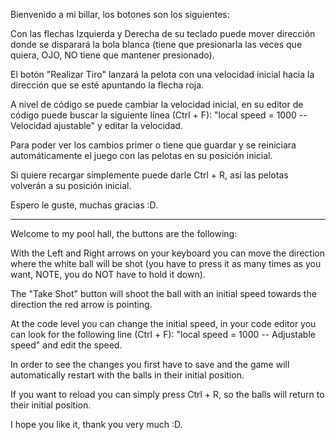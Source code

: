 Bienvenido a mi billar, los botones son los siguientes:

Con las flechas Izquierda y Derecha de su teclado puede mover dirección donde se disparará la bola blanca (tiene que presionarla las veces que quiera, OJO, NO tiene que mantener presionado).

El botón "Realizar Tiro" lanzará la pelota con una velocidad inicial hacia la dirección que se esté apuntando la flecha roja.

A nivel de código se puede cambiar la velocidad inicial, en su editor de código puede buscar la siguiente línea (Ctrl + F): "local speed = 1000  -- Velocidad ajustable" y editar la velocidad.

Para poder ver los cambios primer o tiene que guardar y se reiniciara automáticamente el juego con las pelotas en su posición inicial.

Si quiere recargar simplemente puede darle Ctrl + R, así las pelotas volverán a su posición inicial.

Espero le guste, muchas gracias :D.


------------------------------------------------------------------------------------------------------------------------------------------------------------------------------------------------------------

Welcome to my pool hall, the buttons are the following:

With the Left and Right arrows on your keyboard you can move the direction where the white ball will be shot (you have to press it as many times as you want, NOTE, you do NOT have to hold it down).

The "Take Shot" button will shoot the ball with an initial speed towards the direction the red arrow is pointing.

At the code level you can change the initial speed, in your code editor you can look for the following line (Ctrl + F): "local speed = 1000 -- Adjustable speed" and edit the speed.

In order to see the changes you first have to save and the game will automatically restart with the balls in their initial position.

If you want to reload you can simply press Ctrl + R, so the balls will return to their initial position.

I hope you like it, thank you very much :D.

